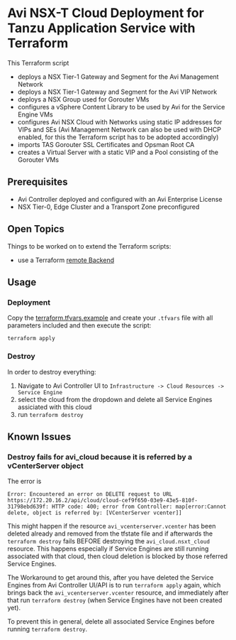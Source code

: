 # Avi NSX-T Cloud Deployment for Tanzu Application Service with Terraform

This Terraform script

- deploys a NSX Tier-1 Gateway and Segment for the Avi Management Network
- deploys a NSX Tier-1 Gateway and Segment for the Avi VIP Network
- deploys a NSX Group used for Gorouter VMs
- configures a vSphere Content Library to be used by Avi for the Service Engine VMs
- configures Avi NSX Cloud with Networks using static IP addresses for VIPs and SEs (Avi Management Network can also be used with DHCP enabled, for this the Terraform script has to be adopted accordingly)
- imports TAS Gorouter SSL Certificates and Opsman Root CA
- creates a Virtual Server with a static VIP and a Pool consisting of the Gorouter VMs

## Prerequisites

- Avi Controller deployed and configured with an Avi Enterprise License
- NSX Tier-0, Edge Cluster and a Transport Zone preconfigured

## Open Topics

Things to be worked on to extend the Terraform scripts:

- use a Terraform [remote Backend](https://developer.hashicorp.com/terraform/language/backend)

## Usage

### Deployment 

Copy the [terraform.tfvars.example](./terraform.tfvars.example) and create your `.tfvars` file with all parameters included and then execute the script:

```shell
terraform apply
```

### Destroy

In order to destroy everything:

1. Navigate to Avi Controller UI to `Infrastructure -> Cloud Resources -> Service Engine`
1. select the cloud from the dropdown and delete all Service Engines assiciated with this cloud
1. run `terraform destroy`

## Known Issues

### Destroy fails for avi_cloud because it is referred by a vCenterServer object

The error is

```
Error: Encountered an error on DELETE request to URL https://172.20.16.2/api/cloud/cloud-cef9f650-03e9-43e5-810f-31798ebd639f: HTTP code: 400; error from Controller: map[error:Cannot delete, object is referred by: [VCenterServer vcenter]]
```

This might happen if the resource `avi_vcenterserver.vcenter` has been deleted already and removed from the tfstate file and if afterwards the `terraform destroy` fails BEFORE destroying the `avi_cloud.nsxt_cloud` resource. This happens especially if Service Engines are still running associated with that cloud, then cloud deletion is blocked by those referred Service Engines.

The Workaround to get around this, after you have deleted the Service Engines from Avi Controller UI/API is to run `terraform apply` again, which brings back the `avi_vcenterserver.vcenter` resource, and immediately after that run `terraform destroy` (when Service Engines have not been created yet).

To prevent this in general, delete all associated Service Engines before running `terraform destroy`.
